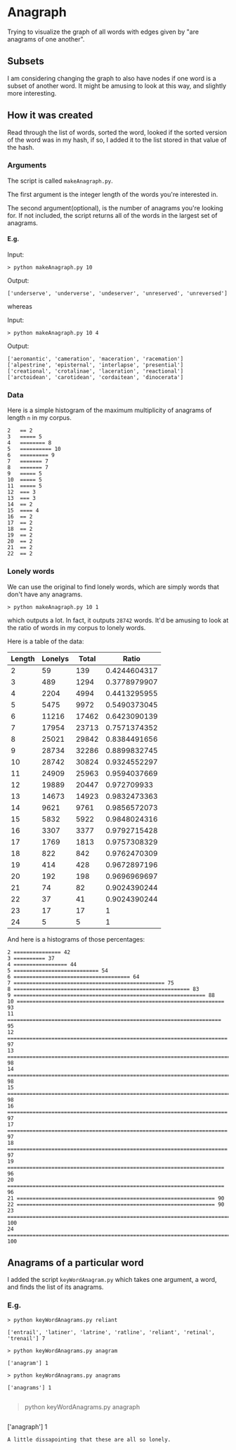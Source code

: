 # Anagraph

Trying to visualize the graph of all words with edges given by "are anagrams of one another". 

## Subsets

I am considering changing the graph to also have nodes if one word is a subset of another word. It might be amusing to look at this way, and slightly more interesting. 

## How it was created

Read through the list of words, sorted the word, looked if the sorted version of the word was in my hash, if so, I added it to the list stored in that value of the hash. 

### Arguments

The script is called `makeAnagraph.py`.

The first argument is the integer length of the words you're interested in.

The second argument(optional), is the number of anagrams you're looking for. If not included, the script returns all of the words in the largest set of anagrams.

#### E.g.

Input:
```
> python makeAnagraph.py 10
```

Output:
```
['underserve', 'underverse', 'undeserver', 'unreserved', 'unreversed']
```

whereas 

Input:
```
> python makeAnagraph.py 10 4
```

Output:
```
['aeromantic', 'cameration', 'maceration', 'racemation']
['alpestrine', 'episternal', 'interlapse', 'presential']
['creational', 'crotalinae', 'laceration', 'reactional']
['arctoidean', 'carotidean', 'cordaitean', 'dinocerata']
```

### Data

Here is a simple histogram of the maximum multiplicity of anagrams of length `n` in my corpus. 

```
2 	== 2
3 	===== 5
4 	======== 8
5 	========== 10
6 	========= 9
7 	======= 7
8 	======= 7
9 	===== 5
10	===== 5
11	===== 5
12	=== 3
13	=== 3
14	== 2
15	==== 4
16	== 2
17	== 2
18	== 2
19	== 2
20	== 2
21	== 2
22	== 2
```

### Lonely words

We can use the original to find lonely words, which are simply words that don't have any anagrams. 

```
> python makeAnagraph.py 10 1
```
which outputs a lot. In fact, it outputs `28742` words. It'd be amusing to look at the ratio of words in my corpus to lonely words. 

Here is a table of the data:

| Length 	| Lonelys 	| Total 	| Ratio        	|
|--------	|---------	|-------	|--------------	|
| 2      	| 59      	| 139   	| 0.4244604317 	|
| 3      	| 489     	| 1294  	| 0.3778979907 	|
| 4      	| 2204    	| 4994  	| 0.4413295955 	|
| 5      	| 5475    	| 9972  	| 0.5490373045 	|
| 6      	| 11216   	| 17462 	| 0.6423090139 	|
| 7      	| 17954   	| 23713 	| 0.7571374352 	|
| 8      	| 25021   	| 29842 	| 0.8384491656 	|
| 9      	| 28734   	| 32286 	| 0.8899832745 	|
| 10     	| 28742   	| 30824 	| 0.9324552297 	|
| 11     	| 24909   	| 25963 	| 0.9594037669 	|
| 12     	| 19889   	| 20447 	| 0.972709933  	|
| 13     	| 14673   	| 14923 	| 0.9832473363 	|
| 14     	| 9621    	| 9761  	| 0.9856572073 	|
| 15     	| 5832    	| 5922  	| 0.9848024316 	|
| 16     	| 3307    	| 3377  	| 0.9792715428 	|
| 17     	| 1769    	| 1813  	| 0.9757308329 	|
| 18     	| 822     	| 842   	| 0.9762470309 	|
| 19     	| 414     	| 428   	| 0.9672897196 	|
| 20     	| 192     	| 198   	| 0.9696969697 	|
| 21     	| 74      	| 82    	| 0.9024390244 	|
| 22     	| 37      	| 41    	| 0.9024390244 	|
| 23     	| 17      	| 17    	| 1            	|
| 24     	| 5       	| 5     	| 1            	|

And here is a histograms of those percentages:

```
2 =============== 42
3 ========== 37
4 ================= 44
5 =========================== 54
6 ===================================== 64
7 ================================================ 75
8 ======================================================== 83
9 ============================================================= 88
10 ================================================================== 93
11 ==================================================================== 95
12 ====================================================================== 97
13 ======================================================================= 98
14 ======================================================================= 98
15 ======================================================================= 98
16 ====================================================================== 97
17 ====================================================================== 97
18 ====================================================================== 97
19 ===================================================================== 96
20 ===================================================================== 96
21 =============================================================== 90
22 =============================================================== 90
23 ========================================================================= 100
24 ========================================================================= 100
```

## Anagrams of a particular word

I added the script `keyWordAnagram.py` which takes one argument, a word, and finds the list of its anagrams.

### E.g.

```
> python keyWordAnagrams.py reliant
```
```
['entrail', 'latiner', 'latrine', 'ratline', 'reliant', 'retinal', 'trenail'] 7
```
```
> python keyWordAnagrams.py anagram
```
```
['anagram'] 1

```
```
> python keyWordAnagrams.py anagrams
```
```
['anagrams'] 1

```
```
```
> python keyWordAnagrams.py anagraph
```
```
['anagraph'] 1
```
A little dissapointing that these are all so lonely.
